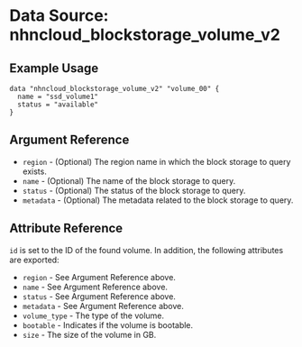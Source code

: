 # Data Source: nhncloud_blockstorage_volume_v2

## Example Usage

```
data "nhncloud_blockstorage_volume_v2" "volume_00" {
  name = "ssd_volume1"
  status = "available"
}
```

## Argument Reference

* `region` - (Optional) The region name in which the block storage to query exists.
* `name` - (Optional) The name of the block storage to query.
* `status` - (Optional) The status of the block storage to query.
* `metadata` - (Optional) The metadata related to the block storage to query.

## Attribute Reference

`id` is set to the ID of the found volume. In addition, the following attributes
are exported:

* `region` - See Argument Reference above.
* `name` - See Argument Reference above.
* `status` - See Argument Reference above.
* `metadata` - See Argument Reference above.
* `volume_type` - The type of the volume.
* `bootable` - Indicates if the volume is bootable.
* `size` - The size of the volume in GB.